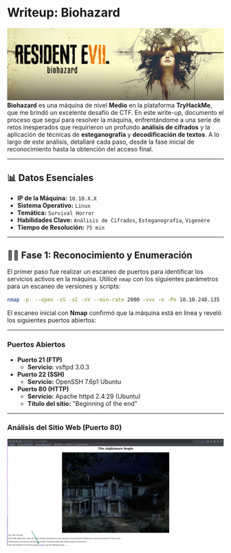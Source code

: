 # Writeup: Biohazard
![Banner de Biohazard](images/Banner.png)
**Biohazard** es una máquina de nivel **Medio** en la plataforma **TryHackMe**, que me brindó un excelente desafío de CTF. En este write-up, documento el proceso que seguí para resolver la máquina, enfrentándome a una serie de retos inesperados que requirieron un profundo **análisis de cifrados** y la aplicación de técnicas de **esteganografía** y **decodificación de textos**. A lo largo de este análisis, detallaré cada paso, desde la fase inicial de reconocimiento hasta la obtención del acceso final.

---

## 📊 Datos Esenciales

- **IP de la Máquina:** `10.10.X.X`
- **Sistema Operativo:** `Linux`
- **Temática:** `Survival Horror`
- **Habilidades Clave:** `Análisis de Cifrados`, `Esteganografía`, `Vigenère`
- **Tiempo de Resolución:** `75 min`
---

## 🕵️‍♂️ Fase 1: Reconocimiento y Enumeración

El primer paso fue realizar un escaneo de puertos para identificar los servicios activos en la máquina. Utilicé `nmap` con los siguientes parámetros para un escaneo de versiones y scripts:

```bash
nmap -p- --open -sS -sC -sV --min-rate 2000 -vvv -n -Pn 10.10.248.135 -oN escaneo
```

El escaneo inicial con **Nmap** confirmó que la máquina está en línea y reveló los siguientes puertos abiertos:

---

### Puertos Abiertos

  * **Puerto 21 (FTP)**
      * **Servicio:** vsftpd 3.0.3
  * **Puerto 22 (SSH)**
      * **Servicio:** OpenSSH 7.6p1 Ubuntu
  * **Puerto 80 (HTTP)**
      * **Servicio:** Apache httpd 2.4.29 (Ubuntu)
      * **Título del sitio:** "Beginning of the end"

---
### Análisis del Sitio Web (Puerto 80)
![1](images/1.png)
